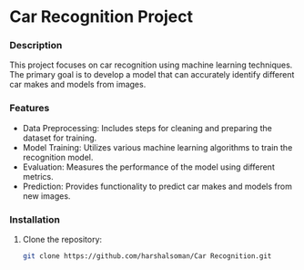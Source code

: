 # Car Recognition Project

### Description
This project focuses on car recognition using machine learning techniques. The primary goal is to develop a model that can accurately identify different car makes and models from images.

### Features
- Data Preprocessing: Includes steps for cleaning and preparing the dataset for training.
- Model Training: Utilizes various machine learning algorithms to train the recognition model.
- Evaluation: Measures the performance of the model using different metrics.
- Prediction: Provides functionality to predict car makes and models from new images.

### Installation

1. Clone the repository:
   ```sh
   git clone https://github.com/harshalsoman/Car Recognition.git
